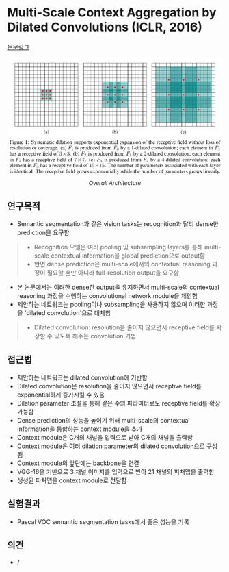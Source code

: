 # Multi-Scale Context Aggregation by Dilated Convolutions (ICLR, 2016)

[논문링크](https://arxiv.org/abs/1511.07122)

<p align="center">
    <img width="600" alt='fig1' src="./img/01_05_01.png?raw=true"></br>
    <em><font size=2>Overall Architecture</font></em>
</p>

## 연구목적
- Semantic segmentation과 같은 vision tasks는 recognition과 달리 dense한 prediction을 요구함
> - Recognition 모델은 여러 pooling 및 subsampling layers를 통해 multi-scale contextual information을 global prediction으로 output함
> - 반면 dense prediction은 multi-scale에서의 contextual reasoning 과정이 필요할 뿐만 아니라 full-resolution output을 요구함
- 본 논문에서는 이러한 dense한 output을 유지하면서 multi-scale의 contextual reasoning 과정을 수행하는 convolutional network module을 제안함
- 제안하는 네트워크는 pooling이나 subsampling을 사용하지 않으며 이러한 과정을 'dilated convolution'으로 대체함
> - Dilated convolution: resolution을 줄이지 않으면서 receptive field를 확장할 수 있도록 해주는 convolution 기법

## 접근법
- 제안하는 네트워크는 dilated convolution에 기반함
- Dilated convolution은 resolution을 줄이지 않으면서 receptive field를 exponential하게 증가시킬 수 있음
- Dilation parameter 조절을 통해 같은 수의 파라미터로도 receptive field를 확장 가능함
- Dense prediction의 성능을 높이기 위해 multi-scale의 contextual information을 통합하는 context module을 추가
- Context module은 C개의 채널을 입력으로 받아 C개의 채널을 출력함
- Context module은 여러 dilation parameter의 dilated convolution으로 구성됨
- Context module의 앞단에는 backbone을 연결
- VGG-16을 기반으로 3 채널 이미지를 입력으로 받아 21 채널의 피처맵을 출력함
- 생성된 피처맵을 context module로 전달함

## 실험결과
- Pascal VOC semantic segmentation tasks에서 좋은 성능을 기록

## 의견
- /